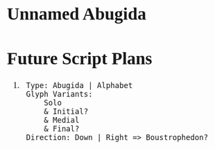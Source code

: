 <style>
	body {
		font: 20px Verdana;
	}
</style>
# Unnamed Abugida
# Future Script Plans
1. ```
	Type: Abugida | Alphabet
	Glyph Variants:
		Solo
		& Initial?
		& Medial
		& Final?
	Direction: Down | Right => Boustrophedon?
	```